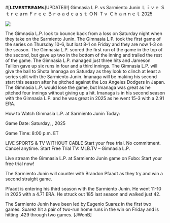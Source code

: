 #[𝗟𝗜𝗩𝗘𝗦𝗧𝗥𝗘𝗔𝗠𝘀]UPDATES!] Gimnasia L.P. vs Sarmiento Junin Ｌｉｖｅ Ｓｔｒｅａｍ Ｆｒｅｅ Ｂｒｏａｄｃａｓｔ ＯＮ Ｔｖ Ｃｈａｎｎｅｌ  2025  
  
  
[![](https://i.imgur.com/qSNzIqt.png)](https://movie.rssnews.media/hDmmhaDw.php)  
  
The Gimnasia L.P. look to bounce back from a loss on Saturday night when they take on the Sarmiento Junin. The Gimnasia L.P. took the first game of the series on Thursday 10-6, but lost 8-1 on Friday and they are now 1-3 on the season. The Gimnasia L.P. scored the first run of the game in the top of the second, but gave up two in the bottom of the inning and trailed the rest of the game. The Gimnasia L.P. managed just three hits and Jameson Taillon gave up six runs in four and a third innings. The Gimnasia L.P. will give the ball to Shota Imanaga on Saturday as they look to clinch at least a series split with the Sarmiento Junin. Imanaga will be making his second start this season after he pitched against the Los Angeles Dodgers in Japan. The Gimnasia L.P. would lose the game, but Imanaga was great as he pitched four innings without giving up a hit. Imanaga is in his second season with the Gimnasia L.P. and he was great in 2025 as he went 15-3 with a 2.91 ERA.

How to Watch Gimnasia L.P. at Sarmiento Junin Today:

Game Date: Saturday, , 2025

Game Time: 8:00 p.m. ET

LIVE SPORTS & TV WITHOUT CABLE
Start your free trial. No commitment. Cancel anytime.
Start Free Trial
TV: MLB.TV – Gimnasia L.P.

Live stream the Gimnasia L.P. at Sarmiento Junin game on Fubo: Start your free trial now!

The Sarmiento Junin will counter with Brandon Pfaadt as they try and win a second straight game.

Pfaadt is entering his third season with the Sarmiento Junin. He went 11-10 in 2025 with a 4.71 ERA. He struck out 185 last season and walked just 42.

The Sarmiento Junin have been led by Eugenio Suarez in the first two games. Suarez hit a pair of two-run home runs in the win on Friday and is hitting .429 through two games. [JWonB]